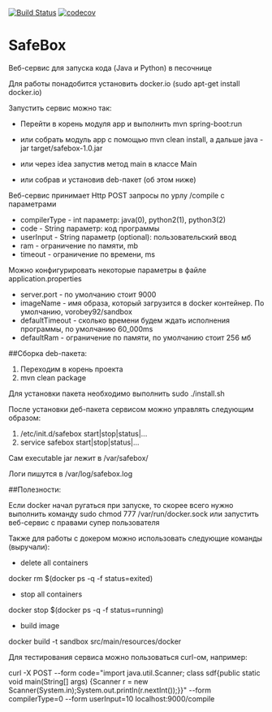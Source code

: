 [![Build Status](https://travis-ci.org/hh-project17/safebox.svg?branch=master)](https://travis-ci.org/hh-project17/safebox)
[![codecov](https://codecov.io/gh/hh-project17/safebox/branch/master/graph/badge.svg)](https://codecov.io/gh/hh-project17/safebox)

# SafeBox
Веб-сервис для запуска кода (Java и Python) в песочнице

Для работы понадобится установить docker.io (sudo apt-get install docker.io)

Запустить сервис можно так:

* Перейти в корень модуля app и выполнить mvn spring-boot:run 

* или собрать модуль app с помощью mvn clean install, а дальше java -jar target/safebox-1.0.jar

* или через idea запустив метод main в классе Main

* или собрав и установив deb-пакет (об этом ниже) 

Веб-сервис принимает Http POST запросы по урлу /compile с параметрами

* compilerType - int параметр:  java(0), python2(1), python3(2)
* code - String параметр: код программы
* userInput - String параметр (optional): пользовательский ввод
* ram - ограничение по памяти, mb
* timeout - ограничение по времени, ms

Можно конфигурировать некоторые параметры в файле application.properties

* server.port - по умолчанию стоит 9000
* imageName - имя образа, который загрузится в docker контейнер. По умолчанию, vorobey92/sandbox
* defaultTimeout - сколько времени будем ждать исполнения программы, по умолчанию 60_000ms
* defaultRam - ограничение по памяти, по умолчанию стоит 256 мб


##Сборка deb-пакета:
1. Переходим в корень проекта
2. mvn clean package

Для установки пакета необходимо выполнить sudo ./install.sh

После установки деб-пакета сервисом можно управлять следующим образом:
1. /etc/init.d/safebox start|stop|status|...
2. service safebox start|stop|status|...

Сам executable jar лежит в /var/safebox/

Логи пишутся в /var/log/safebox.log



##Полезности:

Если docker начал ругаться при запуске, то скорее всего нужно выполнить команду sudo chmod 777 /var/run/docker.sock или запустить веб-сервис с правами супер пользователя

Также для работы с докером можно использовать следующие команды (выручали):

* delete all containers

docker rm $(docker ps -q -f status=exited)

* stop all containers

docker stop $(docker ps -q -f status=running)

* build image

docker build -t sandbox src/main/resources/docker


Для тестирования сервиса можно пользоваться curl-ом, например:

curl -X POST --form code="import java.util.Scanner; class sdf{public static void main(String[] args) {Scanner r = new Scanner(System.in);System.out.println(r.nextInt());}}" --form compilerType=0 --form userInput=10  localhost:9000/compile
